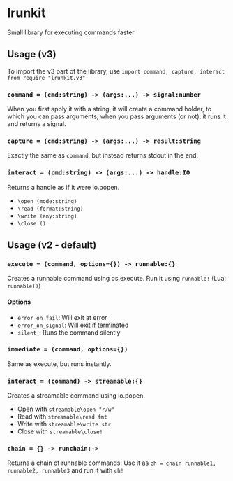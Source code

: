 # lrunkit
Small library for executing commands faster

## Usage (v3)
To import the v3 part of the library, use `import command, capture, interact from require "lrunkit.v3"`
### `command = (cmd:string) -> (args:...) -> signal:number`
When you first apply it with a string, it will create a command holder, to which you can pass
arguments, when you pass arguments (or not), it runs it and returns a signal.
### `capture = (cmd:string) -> (args:...) -> result:string`
Exactly the same as `command`, but instead returns stdout in the end.
### `interact = (cmd:string) -> (args:...) -> handle:IO`
Returns a handle as if it were io.popen.
- `\open (mode:string)`
- `\read (format:string)`
- `\write (any:string)`
- `\close ()`

## Usage (v2 - default)
### `execute = (command, options={}) -> runnable:{}`
Creates a runnable command using os.execute. Run it using `runnable!` (Lua: `runnable()`)
#### Options

- `error_on_fail`: Will exit at error
- `error_on_signal`: Will exit if terminated
- `silent`_: Runs the command silently

### `immediate = (command, options={})`
Same as execute, but runs instantly.
### `interact = (command) -> streamable:{}`
Creates a streamable command using io.popen.

- Open with `streamable\open "r/w"`
- Read with `streamable\read fmt`
- Write with `streamable\write str`
- Close with `streamable\close!`

### `chain = {} -> runchain:->`
Returns a chain of runnable commands. Use it as `ch = chain runnable1, runnable2, runnable3` and run it with `ch!`

